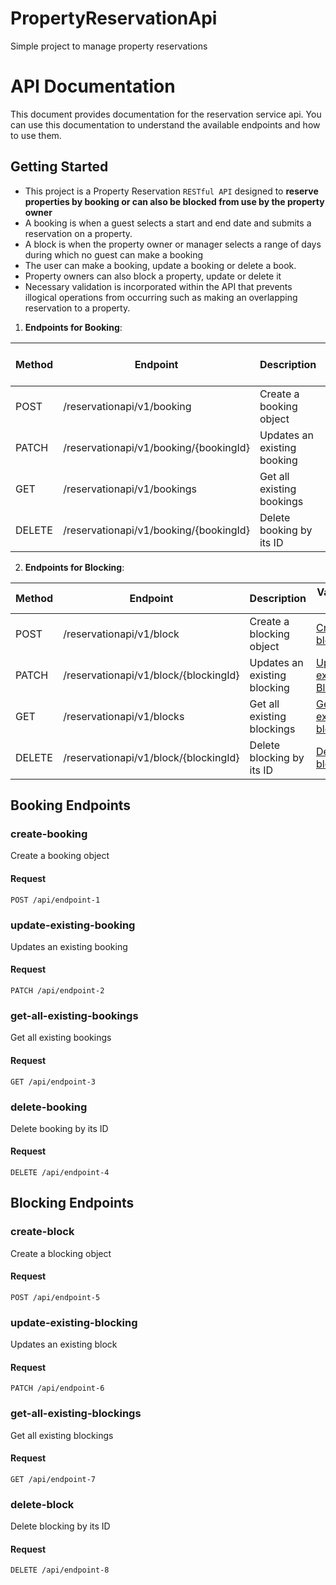 # PropertyReservationApi
Simple project to manage property reservations

# API Documentation

This document provides documentation for the reservation service api. You can use this documentation to understand the available endpoints and how to use them.

## Getting Started

- This project is a Property Reservation `RESTful API` designed to **reserve properties by booking or can also be blocked from use by the property owner**
- A booking is when a guest selects a start and end date and submits a reservation on a property.
- A block is when the property owner or manager selects a range of days during which no guest can make a booking
- The user can make a booking, update a booking or delete a book.
- Property owners can also block a property, update or delete it
- Necessary validation is incorporated within the API that prevents illogical operations from occurring such as making an overlapping reservation to a property.



1. **Endpoints for Booking**:
   
| Method | Endpoint | Description | Valid API Calls |
| ------ | --- | ----------- | ------------------------- |
| POST | /reservationapi/v1/booking | Create a booking object | [Create booking](#create-booking) |
| PATCH | /reservationapi/v1/booking/{bookingId} | Updates an existing booking | [Update existing Booking](#update-existing-booking) |
| GET | /reservationapi/v1/bookings | Get all existing bookings | [Get all existing bookings](#get-all-existing-bookings) |
| DELETE | /reservationapi/v1/booking/{bookingId} | Delete booking by its ID | [Delete-booking](#delete-booking) |


2. **Endpoints for Blocking**:
   
| Method | Endpoint | Description | Valid API Calls |
| ------ | --- | ----------- | ------------------------- |
| POST | /reservationapi/v1/block | Create a blocking object | [Create blocking](#create-blocking) |
| PATCH | /reservationapi/v1/block/{blockingId} | Updates an existing blocking | [Update existing Blocks](#update-existing-blocking) |
| GET | /reservationapi/v1/blocks | Get all existing blockings | [Get all existing blockings](#get-all-existing-blockings) |
| DELETE | /reservationapi/v1/block/{blockingId} | Delete blocking by its ID | [Delete-block](#delete-block) |



## Booking Endpoints

### create-booking

Create a booking object

#### Request

```http
POST /api/endpoint-1 
 ```

### update-existing-booking

Updates an existing booking

#### Request

```http
PATCH /api/endpoint-2
```

### get-all-existing-bookings

Get all existing bookings

#### Request

```http
GET /api/endpoint-3
 ```
 
### delete-booking

Delete booking by its ID

#### Request

```http
DELETE /api/endpoint-4
 ```
 
 
## Blocking Endpoints
 
### create-block

Create a blocking object

#### Request

```http
POST /api/endpoint-5 
 ```

### update-existing-blocking

Updates an existing block

#### Request

```http
PATCH /api/endpoint-6
```

### get-all-existing-blockings

Get all existing blockings

#### Request

```http
GET /api/endpoint-7
 ```
 
### delete-block

Delete blocking by its ID

#### Request

```http
DELETE /api/endpoint-8
 ```



